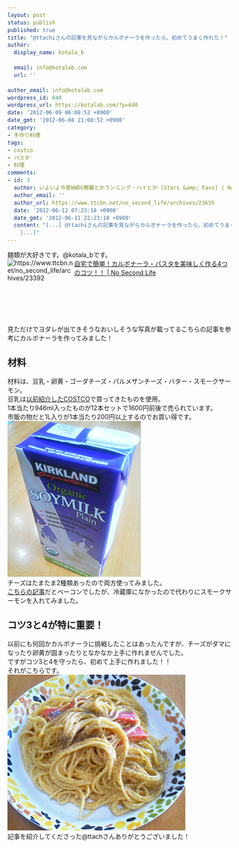 ```yaml
---
layout: post
status: publish
published: true
title: "@ttachiさんの記事を見ながらカルボナーラを作ったら、初めてうまく作れた！"
author:
  display_name: kotala_b

  email: info@kotalab.com
  url: ''

author_email: info@kotalab.com
wordpress_id: 640
wordpress_url: https://kotalab.com/?p=640
date: '2012-06-09 06:08:52 +0900'
date_gmt: '2012-06-08 21:08:52 +0900'
category:
- 手作り料理
tags:
- costco
- パスタ
- 料理
comments:
- id: 3
  author: いよいよ今夜WWDC開幕とかランニング・ハイとか [Stars &amp; Favs] | No Second Life
  author_email: ''
  author_url: https://www.ttcbn.net/no_second_life/archives/23635
  date: '2012-06-12 07:23:18 +0900'
  date_gmt: '2012-06-11 22:23:18 +0900'
  content: "[...] @ttachiさんの記事を見ながらカルボナーラを作ったら、初めてうまく作れた... こちらもカルボナーラにチャレンジしてくださいました。豆乳は斬新！
    [...]"
---
```

<p>麺類が大好きです。@kotala_bです。<br />
<a href="https://www.ttcbn.net/no_second_life/archives/23392" target="_blank"><img title="自宅で簡単！カルボナーラ・パスタを美味しく作る4つのコツ！！ | No Second Life" src="https://capture.heartrails.com/150x130?https://www.ttcbn.net/no_second_life/archives/23392" alt="https://www.ttcbn.net/no_second_life/archives/23392" width="150" height="130" align="left"/></a><a href="https://www.ttcbn.net/no_second_life/archives/23392" title="自宅で簡単！カルボナーラ・パスタを美味しく作る4つのコツ！！ | No Second Life" target="_blank">自宅で簡単！カルボナーラ・パスタを美味しく作る4つのコツ！！ | No Second Life</a><br style="clear:both;" /><br />
見ただけでヨダレが出てきそうなおいしそうな写真が載ってるこちらの記事を参考にカルボナーラを作ってみました！<br />
</p>
<!--more-->
<h2>材料</h2>
<p>材料は、豆乳・卵黄・ゴーダチーズ・パルメザンチーズ・バター・スモークサーモン。<br />
豆乳は<a href="/go-to-costco" title="COSTCOに行ってきた！" target="_blank">以前紹介したCOSTCO</a>で買ってきたものを使用。<br />
1本当たり946ml入ったものが12本セットで1600円前後で売られています。<br />
市販の物だと1L入りが1本当たり200円以上するのでお買い得です。<br />
<a href="/wp-content/uploads/soymilk_120608.jpg" target="_blank"><img src="/wp-content/uploads/soymilk_120608.jpg" alt="" title="soymilk_120608" width="300" height="350" class="alignnone size-full wp-image-645" /></a><br />
チーズはたまたま2種類あったので両方使ってみました。<br />
<a href="https://www.ttcbn.net/no_second_life/archives/23392" title="自宅で簡単！カルボナーラ・パスタを美味しく作る4つのコツ！！" target="_blank">こちらの記事</a>だとベーコンでしたが、冷蔵庫になかったので代わりにスモークサーモンを入れてみました。</p>
<h2>コツ3と4が特に重要！</h2>
<p>以前にも何回かカルボナーラに挑戦したことはあったんですが、チーズがダマになったり卵黄が固まったりとなかなか上手に作れませんでした。<br />
ですがコツ3と4を守ったら、初めて上手に作れました！！<br />
それがこちらです。<br />
<a href="/wp-content/uploads/pasta_120608.jpg" target="_blank"><img src="/wp-content/uploads/pasta_120608.jpg" alt="" title="pasta_120608" width="400" height="350" class="alignnone size-full wp-image-644" /></a><br />
記事を紹介してくださった@ttachさんありがとうございました！</p>
